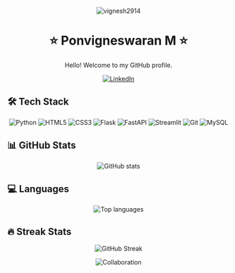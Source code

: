 <!-- Profile Views -->
<p align="center">
  <img src="https://komarev.com/ghpvc/?username=vignesh2914&label=Profile%20views&color=0e75b6&style=flat" alt="vignesh2914" />
</p>

<!-- Header -->
<h1 align="center">⭐ Ponvigneswaran M ⭐</h1>

<!-- Greeting -->
<p align="center">Hello! Welcome to my GitHub profile.</p>

<!-- Social Media Badges -->
<p align="center">
  <a href="https://www.linkedin.com/in/ponvigneswaran-m-a274a8290/">
    <img src="https://img.shields.io/badge/LinkedIn-blue?style=flat&logo=linkedin" alt="LinkedIn">
  </a>
</p>

<!-- Tech Stack -->
## 🛠️ Tech Stack
<p align="center">
  <img src="https://img.shields.io/badge/Python-3776AB?style=flat&logo=python&logoColor=white" alt="Python">
  <img src="https://img.shields.io/badge/HTML5-E34F26?style=flat&logo=html5&logoColor=white" alt="HTML5">
  <img src="https://img.shields.io/badge/CSS3-1572B6?style=flat&logo=css3&logoColor=white" alt="CSS3">
  <img src="https://img.shields.io/badge/Flask-000000?style=flat&logo=flask&logoColor=white" alt="Flask">
  <img src="https://img.shields.io/badge/FastAPI-009688?style=flat&logo=fastapi&logoColor=white" alt="FastAPI">
  <img src="https://img.shields.io/badge/Streamlit-FF4B4B?style=flat&logo=streamlit&logoColor=white" alt="Streamlit">
  <img src="https://img.shields.io/badge/Git-F05032?style=flat&logo=git&logoColor=white" alt="Git">
  <img src="https://img.shields.io/badge/MySQL-4479A1?style=flat&logo=mysql&logoColor=white" alt="MySQL">
</p>

<!-- GitHub Stats -->
## 📊 GitHub Stats
<p align="center">
  <img src="https://github-readme-stats.vercel.app/api?username=vignesh2914&show_icons=true&theme=dark" alt="GitHub stats" />
</p>

<!-- Language Usage -->
## 💻 Languages
<p align="center">
  <img src="https://github-readme-stats.vercel.app/api/top-langs/?username=vignesh2914&layout=compact&langs_count=10&theme=dark" alt="Top languages" />
</p>

<!-- GitHub Streak -->
## 🔥 Streak Stats
<p align="center">
  <img src="https://github-readme-streak-stats.herokuapp.com/?user=vignesh2914&theme=dark" alt="GitHub Streak" />
</p>


<!-- Footer -->
<p align="center">
  <img src="https://img.shields.io/badge/Open%20to%20collaboration-green.svg" alt="Collaboration">
</p>
